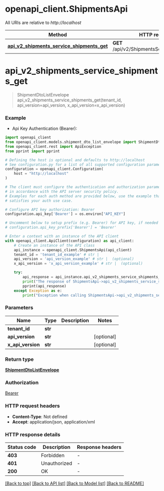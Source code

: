 # openapi_client.ShipmentsApi

All URIs are relative to *http://localhost*

Method | HTTP request | Description
------------- | ------------- | -------------
[**api_v2_shipments_service_shipments_get**](ShipmentsApi.md#api_v2_shipments_service_shipments_get) | **GET** /api/v2/ShipmentsService/Shipments | 


# **api_v2_shipments_service_shipments_get**
> ShipmentDtoListEnvelope api_v2_shipments_service_shipments_get(tenant_id, api_version=api_version, x_api_version=x_api_version)



### Example

* Api Key Authentication (Bearer):

```python
import openapi_client
from openapi_client.models.shipment_dto_list_envelope import ShipmentDtoListEnvelope
from openapi_client.rest import ApiException
from pprint import pprint

# Defining the host is optional and defaults to http://localhost
# See configuration.py for a list of all supported configuration parameters.
configuration = openapi_client.Configuration(
    host = "http://localhost"
)

# The client must configure the authentication and authorization parameters
# in accordance with the API server security policy.
# Examples for each auth method are provided below, use the example that
# satisfies your auth use case.

# Configure API key authorization: Bearer
configuration.api_key['Bearer'] = os.environ["API_KEY"]

# Uncomment below to setup prefix (e.g. Bearer) for API key, if needed
# configuration.api_key_prefix['Bearer'] = 'Bearer'

# Enter a context with an instance of the API client
with openapi_client.ApiClient(configuration) as api_client:
    # Create an instance of the API class
    api_instance = openapi_client.ShipmentsApi(api_client)
    tenant_id = 'tenant_id_example' # str | 
    api_version = 'api_version_example' # str |  (optional)
    x_api_version = 'x_api_version_example' # str |  (optional)

    try:
        api_response = api_instance.api_v2_shipments_service_shipments_get(tenant_id, api_version=api_version, x_api_version=x_api_version)
        print("The response of ShipmentsApi->api_v2_shipments_service_shipments_get:\n")
        pprint(api_response)
    except Exception as e:
        print("Exception when calling ShipmentsApi->api_v2_shipments_service_shipments_get: %s\n" % e)
```



### Parameters


Name | Type | Description  | Notes
------------- | ------------- | ------------- | -------------
 **tenant_id** | **str**|  | 
 **api_version** | **str**|  | [optional] 
 **x_api_version** | **str**|  | [optional] 

### Return type

[**ShipmentDtoListEnvelope**](ShipmentDtoListEnvelope.md)

### Authorization

[Bearer](../README.md#Bearer)

### HTTP request headers

 - **Content-Type**: Not defined
 - **Accept**: application/json, application/xml

### HTTP response details

| Status code | Description | Response headers |
|-------------|-------------|------------------|
**403** | Forbidden |  -  |
**401** | Unauthorized |  -  |
**200** | OK |  -  |

[[Back to top]](#) [[Back to API list]](../README.md#documentation-for-api-endpoints) [[Back to Model list]](../README.md#documentation-for-models) [[Back to README]](../README.md)

